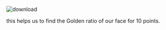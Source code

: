 
   ![download](https://github.com/user-attachments/assets/29c963c6-b230-49a1-9ccc-c9170f0de8f2)

this helps us to find the Golden ratio of our face for 10 points. 
